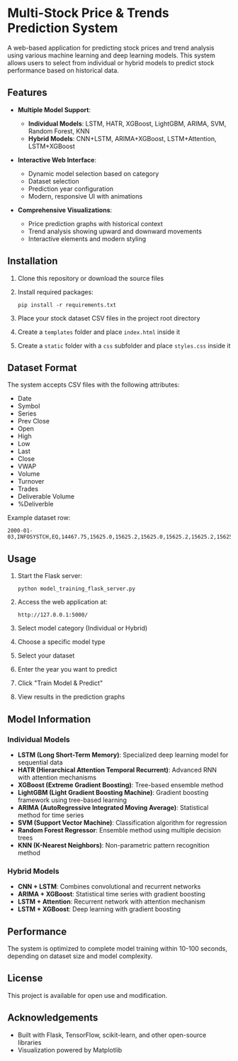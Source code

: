 # Multi-Stock Price & Trends Prediction System

A web-based application for predicting stock prices and trend analysis using various machine learning and deep learning models. This system allows users to select from individual or hybrid models to predict stock performance based on historical data.

## Features

- **Multiple Model Support**:
  - **Individual Models**: LSTM, HATR, XGBoost, LightGBM, ARIMA, SVM, Random Forest, KNN
  - **Hybrid Models**: CNN+LSTM, ARIMA+XGBoost, LSTM+Attention, LSTM+XGBoost

- **Interactive Web Interface**:
  - Dynamic model selection based on category
  - Dataset selection
  - Prediction year configuration
  - Modern, responsive UI with animations

- **Comprehensive Visualizations**:
  - Price prediction graphs with historical context
  - Trend analysis showing upward and downward movements
  - Interactive elements and modern styling

## Installation

1. Clone this repository or download the source files

2. Install required packages:
   ```
   pip install -r requirements.txt
   ```

3. Place your stock dataset CSV files in the project root directory

4. Create a `templates` folder and place `index.html` inside it

5. Create a `static` folder with a `css` subfolder and place `styles.css` inside it

## Dataset Format

The system accepts CSV files with the following attributes:
- Date
- Symbol
- Series
- Prev Close
- Open
- High
- Low
- Last
- Close
- VWAP
- Volume
- Turnover
- Trades
- Deliverable Volume
- %Deliverble

Example dataset row:
```
2000-01-03,INFOSYSTCH,EQ,14467.75,15625.0,15625.2,15625.0,15625.2,15625.2,15625.18,5137,8026657140000.001,,,
```

## Usage

1. Start the Flask server:
   ```
   python model_training_flask_server.py
   ```

2. Access the web application at:
   ```
   http://127.0.0.1:5000/
   ```

3. Select model category (Individual or Hybrid)

4. Choose a specific model type

5. Select your dataset

6. Enter the year you want to predict

7. Click "Train Model & Predict"

8. View results in the prediction graphs

## Model Information

### Individual Models

- **LSTM (Long Short-Term Memory)**: Specialized deep learning model for sequential data
- **HATR (Hierarchical Attention Temporal Recurrent)**: Advanced RNN with attention mechanisms
- **XGBoost (Extreme Gradient Boosting)**: Tree-based ensemble method
- **LightGBM (Light Gradient Boosting Machine)**: Gradient boosting framework using tree-based learning
- **ARIMA (AutoRegressive Integrated Moving Average)**: Statistical method for time series
- **SVM (Support Vector Machine)**: Classification algorithm for regression
- **Random Forest Regressor**: Ensemble method using multiple decision trees
- **KNN (K-Nearest Neighbors)**: Non-parametric pattern recognition method

### Hybrid Models

- **CNN + LSTM**: Combines convolutional and recurrent networks
- **ARIMA + XGBoost**: Statistical time series with gradient boosting
- **LSTM + Attention**: Recurrent network with attention mechanism
- **LSTM + XGBoost**: Deep learning with gradient boosting

## Performance

The system is optimized to complete model training within 10-100 seconds, depending on dataset size and model complexity.

## License

This project is available for open use and modification.

## Acknowledgements

- Built with Flask, TensorFlow, scikit-learn, and other open-source libraries
- Visualization powered by Matplotlib
